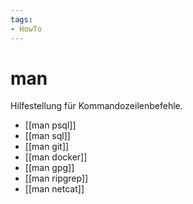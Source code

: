 ```yaml
---
tags:
- HowTo
---
```

# man

Hilfestellung für Kommandozeilenbefehle.

* [[man psql]]
* [[man sql]]
* [[man git]]
* [[man docker]]
* [[man gpg]]
* [[man ripgrep]]
* [[man netcat]]
